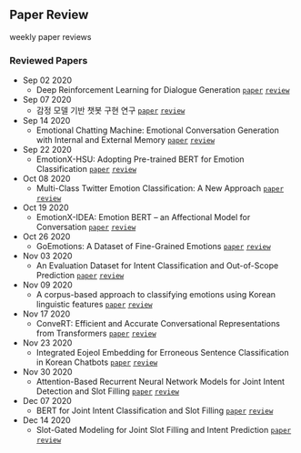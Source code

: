 ## Paper Review
weekly paper reviews

### Reviewed Papers
 - Sep 02 2020
   - Deep Reinforcement Learning for Dialogue Generation [`paper`](https://arxiv.org/pdf/1606.01541.pdf) [`review`](https://github.com/ekgp908/Paper_Review/blob/master/paper/Deep_Reinforcement_Learning_for_Dialogue_Generation.md)
 - Sep 07 2020
   - 감정 모델 기반 챗봇 구현 연구 [`paper`](http://www.riss.kr/search/detail/DetailView.do?p_mat_type=be54d9b8bc7cdb09&control_no=1c8aa0b6069e1616ffe0bdc3ef48d419) [`review`](https://github.com/ekgp908/Paper_Review/blob/master/paper/%EA%B0%90%EC%A0%95_%EB%AA%A8%EB%8D%B8_%EA%B8%B0%EB%B0%98_%EC%B1%97%EB%B4%87_%EA%B5%AC%ED%98%84_%EC%97%B0%EA%B5%AC.md)
 - Sep 14 2020
   - Emotional Chatting Machine: Emotional Conversation Generation with Internal and External Memory [`paper`](https://arxiv.org/pdf/1704.01074.pdf) [`review`](https://github.com/ekgp908/Paper_Review/blob/master/paper/Emotional_Chatting_Machine.md)
 - Sep 22 2020
   - EmotionX-HSU: Adopting Pre-trained BERT for Emotion Classification [`paper`](https://arxiv.org/pdf/1907.09669.pdf) [`review`](https://github.com/ekgp908/Paper_Review/blob/master/paper/EmotionX-HSU.md)
 - Oct 08 2020
   - Multi-Class Twitter Emotion Classification: A New Approach [`paper`](https://www.researchgate.net/publication/269670995_Multi-Class_Twitter_Emotion_Classification_A_New_Approach) [`review`](https://github.com/ekgp908/Paper_Review/blob/master/paper/Multi-Class_Twitter_Emotion_Classification.md)
 - Oct 19 2020
   - EmotionX-IDEA: Emotion BERT – an Affectional Model for Conversation [`paper`](https://arxiv.org/pdf/1908.06264.pdf) [`review`](https://github.com/ekgp908/Paper_Review/blob/master/paper/EmotionX-IDEA.md)
 - Oct 26 2020
   - GoEmotions: A Dataset of Fine-Grained Emotions [`paper`](https://arxiv.org/pdf/2005.00547.pdf) [`review`](https://github.com/ekgp908/Paper_Review/blob/master/paper/GoEmotions.md)
 - Nov 03 2020
   - An Evaluation Dataset for Intent Classification and Out-of-Scope Prediction [`paper`](https://arxiv.org/pdf/1909.02027.pdf) [`review`](https://github.com/ekgp908/Paper_Review/blob/master/paper/An_Evaluation_Dataset_for_Intent_Classification_and_Out-of-Scope_Prediction.md)
 - Nov 09 2020
   - A corpus-based approach to classifying emotions using Korean linguistic features [`paper`](https://link.springer.com/content/pdf/10.1007/s10586-017-0777-8.pdf) [`review`](https://github.com/ekgp908/Paper_Review/blob/master/paper/A_corpus-based_approach_to_classifying_emotions_using_Korean_linguistic_features.md)
 - Nov 17 2020
   - ConveRT: Efficient and Accurate Conversational Representations from Transformers [`paper`](https://arxiv.org/pdf/1911.03688.pdf) [`review`](https://github.com/ekgp908/Paper_Review/blob/master/paper/ConveRT.md)
 - Nov 23 2020
   - Integrated Eojeol Embedding for Erroneous Sentence Classification in Korean Chatbots [`paper`](https://arxiv.org/pdf/2004.05744.pdf) [`review`](https://github.com/ekgp908/Paper_Review/blob/master/paper/Integrated_Eojeol_Embedding_for_Erroneous_Sentence_Classification_in_Korean_Chatbots.md)
 - Nov 30 2020
   - Attention-Based Recurrent Neural Network Models for Joint Intent Detection and Slot Filling [`paper`](https://arxiv.org/pdf/1609.01454.pdf) [`review`](https://github.com/ekgp908/Paper_Review/blob/master/paper/Attention-Based_Recurrent_Neural_Network_Models_for_Joint_Intent_Detection_and_Slot_Filling.md)
 - Dec 07 2020
   - BERT for Joint Intent Classification and Slot Filling [`paper`](https://arxiv.org/pdf/1902.10909.pdf) [`review`](https://github.com/ekgp908/Paper_Review/blob/master/paper/BERT_for_Joint_Intent_Classification_and_Slot_Filling.md)
- Dec 14 2020
   - Slot-Gated Modeling for Joint Slot Filling and Intent Prediction [`paper`](https://www.aclweb.org/anthology/N18-2118.pdf) [`review`](https://github.com/ekgp908/Paper_Review/blob/master/paper/Slot-Gated_Modeling_for_Joint_Slot_Filling_and_Intent_Prediction.md)

